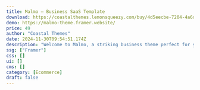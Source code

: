 ```yaml
---
title: Malmo — Business SaaS Template
download: https://coastalthemes.lemonsqueezy.com/buy/4d5eecbe-7204-4a6d-9b0a-2c5292897e5d?aff=YGGpO5
demo: https://malmo-theme.framer.website/
price: 49
author: "Coastal Themes"
date: 2024-11-30T09:54:51.174Z
description: "Welcome to Malmo, a striking business theme perfect for your launching and promoting your SaaS product. All of the features you need for a product site are there, from a pricing page to blog, down to privacy and T&C pages."
ssg: ["Framer"]
css: []
ui: []
cms: []
category: [Ecommerce]
draft: false
---
```

